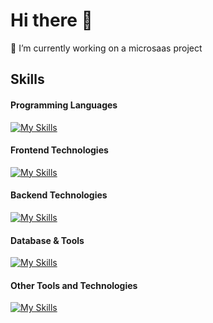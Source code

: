 # Hi there 👋

🔭 I’m currently working on a microsaas project

## Skills

#### Programming Languages
[![My Skills](https://skillicons.dev/icons?i=js,ts&perline=10)](https://skillicons.dev)

#### Frontend Technologies
[![My Skills](https://skillicons.dev/icons?i=react,tailwind,html,css&perline=10)](https://skillicons.dev)

#### Backend Technologies
[![My Skills](https://skillicons.dev/icons?i=docker,heroku,nodejs&perline=10)](https://skillicons.dev)

#### Database & Tools
[![My Skills](https://skillicons.dev/icons?i=postgres,mysql,prisma&perline=10)](https://skillicons.dev)

#### Other Tools and Technologies
[![My Skills](https://skillicons.dev/icons?i=git,github,postman,vscode,md,figma,ai&perline=10)](https://skillicons.dev)

